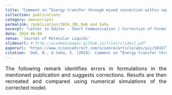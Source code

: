 ```yaml
---
title: "Comment on “Energy transfer through mixed convection within square enclosure containing micropolar fluid with non-uniformly heated bottom wall under the MHD impact” [Journal of Molecular Liquids, 249(2018) 831–842] "
collection: publications
category: manuscripts
permalink: /publication/2024_JML_Deb and Saha
excerpt: "Letter to Editor - Short Communication | Correction of Formulation and Results | Micropolar Fluids"
date: 2024-06-06
venue: 'Journal of Molecular Liquids'
slidesurl: #'http://academicpages.github.io/files/slides1.pdf'
paperurl: 'https://www.sciencedirect.com/science/article/abs/pii/S0167732224000758'
citation: 'Deb, N., & Saha, S. (2024). Comment on “Energy transfer through mixed convection within square enclosure containing micropolar fluid with non-uniformly heated bottom wall under the MHD impact”[Journal of Molecular Liquids, 249 (2018) 831–842]. Journal of Molecular Liquids, 397, 124020.'
---
```


<p style="text-align: justify; font-size: 16px">The following remark identifies errors in formulations in the mentioned publication and suggests corrections. Results are then recreated and compared using numerical simulations of the corrected model.</p>